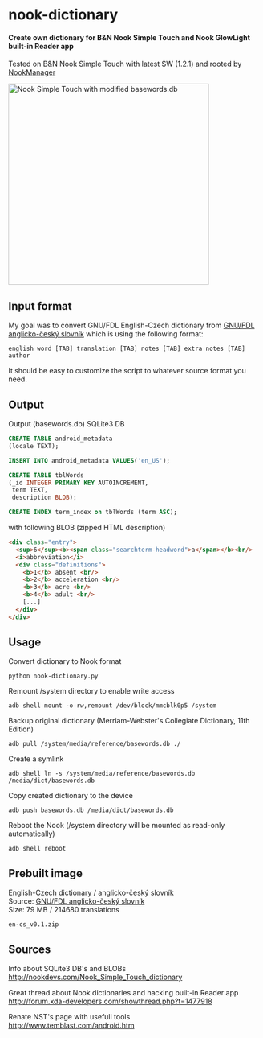 nook-dictionary
===============

#### Create own dictionary for B&amp;N Nook Simple Touch and Nook GlowLight built-in Reader app

Tested on B&amp;N Nook Simple Touch with latest SW (1.2.1) and rooted by [NookManager](http://forum.xda-developers.com/showthread.php?t=2040351)

<img src="https://github.com/geoRG77/nook-dictionary/raw/master/wiki/preview.gif" alt="Nook Simple Touch with modified basewords.db" width="400" />

## Input format

My goal was to convert GNU/FDL English-Czech dictionary from [GNU/FDL anglicko-český slovník](http://slovnik.zcu.cz) which is using the following format:

```
english word [TAB] translation [TAB] notes [TAB] extra notes [TAB] author
```
It should be easy to customize the script to whatever source format you need.

## Output

Output (basewords.db) SQLite3 DB
```sql
CREATE TABLE android_metadata
(locale TEXT);

INSERT INTO android_metadata VALUES('en_US');

CREATE TABLE tblWords
(_id INTEGER PRIMARY KEY AUTOINCREMENT,
 term TEXT,
 description BLOB);

CREATE INDEX term_index on tblWords (term ASC);
```

with following BLOB (zipped HTML description)
```HTML
<div class="entry">
  <sup>6</sup><b><span class="searchterm-headword">a</span></b><br/>
  <i>abbreviation</i>
  <div class="definitions">
    <b>1</b> absent <br/>
    <b>2</b> acceleration <br/>
    <b>3</b> acre <br/>
    <b>4</b> adult <br/>
    [...]
  </div>
</div>
```

## Usage

Convert dictionary to Nook format
```shell
python nook-dictionary.py
```

Remount /system directory to enable write access
```shell
adb shell mount -o rw,remount /dev/block/mmcblk0p5 /system
```

Backup original dictionary (Merriam-Webster's Collegiate Dictionary, 11th Edition)
```shell
adb pull /system/media/reference/basewords.db ./
```

Create a symlink
```shell
adb shell ln -s /system/media/reference/basewords.db /media/dict/basewords.db
```

Copy created dictionary to the device
```shell
adb push basewords.db /media/dict/basewords.db
```

Reboot the Nook (/system directory will be mounted as read-only automatically)
```shell
adb shell reboot
```

## Prebuilt image

English-Czech dictionary / anglicko-český slovník<br/>
Source: [GNU/FDL anglicko-český slovník](http://slovnik.zcu.cz)<br/>
Size: 79 MB / 214680 translations
```
en-cs_v0.1.zip
```

## Sources
Info about SQLite3 DB's and BLOBs<br/>
http://nookdevs.com/Nook_Simple_Touch_dictionary

Great thread about Nook dictionaries and hacking built-in Reader app<br/>
http://forum.xda-developers.com/showthread.php?t=1477918

Renate NST's page with usefull tools<br/>
http://www.temblast.com/android.htm

